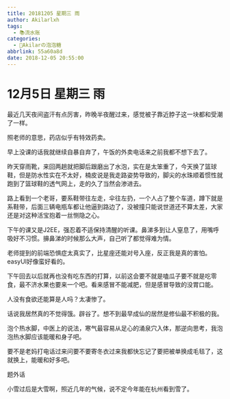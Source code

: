 ```yaml
---
title: 20181205 星期三 雨
author: Akilarlxh
tags:
  - 📚流水账
categories:
  - 🍬Akilarの泡泡糖
abbrlink: 55a60a8d
date: 2018-12-05 20:55:00
---
```

# 12月5日 星期三 雨

最近几天夜间盗汗有点厉害，昨晚半夜醒过来，感觉被子靠近脖子这一块都和受潮了一样。

照老师的意思，药店似乎有特效药卖。

早上没课的话我就继续自暴自弃了，午饭的外卖电话来之前我都不想下去了。

昨天穿雨靴，来回两趟就把脚后跟磨出了水泡，实在是太笨重了，今天换了篮球鞋，但是防水性实在不太好，楠皮说是我走路姿势导致的，脚尖的水珠顺着惯性就跑到了篮球鞋的透气网上，走的久了当然会渗进去。

路上看到一个老哥，要系鞋带往左走，伞往左扔，一个人占了整个车道，蹲下就是系鞋带，后面三辆电瓶车都让他逼到路边了，没被撞只能说世道还不算太差，大家还是对这种活宝抱着一丝恻隐之心。

下午的课又是J2EE，强忍着不适保持清醒的听课。鼻涕多到让人窒息了，用嘴呼吸好不习惯。擤鼻涕的时候那么大声，自己听了都觉得难为情。

老师提到的前端恐惧症太真实了，比星座还能对号入座，反正我是真的害怕。easyUI好像蛮好看的。

下午回去以后就再也没有吃东西的打算，以前这会要不就是嗑瓜子要不就是吃零食，最不济水果也要来一个吧。看来感冒不能减肥，但是感冒导致的没胃口能。

人没有食欲还能算是人吗？太凄惨了。

话说我居然真的不觉得饿。辟谷了。想不到最早成仙的居然是修仙最不积极的我。

泡个热水脚，中医上的说法，寒气最容易从足心的涌泉穴入体，那逆向思考，我泡泡热水脚应该能暖和身子吧。

要不是老妈打电话过来问要不要寄冬衣过来我都快忘记了要把被单换成毛毯了，这就换上，能暖和好多吧。

题外话

小雪过后是大雪啊，照近几年的气候，说不定今年能在杭州看到雪了。